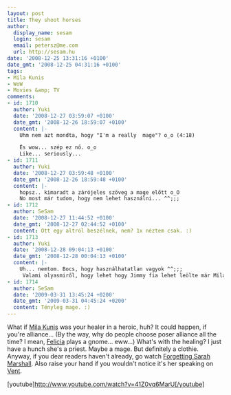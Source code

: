 ```yaml
---
layout: post
title: They shoot horses
author:
  display_name: sesam
  login: sesam
  email: petersz@me.com
  url: http://sesam.hu
date: '2008-12-25 13:31:16 +0100'
date_gmt: '2008-12-25 04:31:16 +0100'
tags:
- Mila Kunis
- WoW
- Movies &amp; TV
comments:
- id: 1710
  author: Yuki
  date: '2008-12-27 03:59:07 +0100'
  date_gmt: '2008-12-26 18:59:07 +0100'
  content: |-
    Uhm nem azt mondta, hogy "I'm a really  mage"? o_o (4:18)

    És wow... szép ez nő. o_o
    Like... seriously...
- id: 1711
  author: Yuki
  date: '2008-12-27 03:59:48 +0100'
  date_gmt: '2008-12-26 18:59:48 +0100'
  content: |-
    hopsz.. kimaradt a zárójeles szöveg a mage előtt o_O
    No most már tudom, hogy nem lehet használni... ^^;;;
- id: 1712
  author: SeSam
  date: '2008-12-27 11:44:52 +0100'
  date_gmt: '2008-12-27 02:44:52 +0100'
  content: Ott egy altról beszélnek, nem? 1x néztem csak. :)
- id: 1713
  author: Yuki
  date: '2008-12-28 09:04:13 +0100'
  date_gmt: '2008-12-28 00:04:13 +0100'
  content: |-
    Uh... nemtom. Bocs, hogy használhatatlan vagyok ^^;;;
     Valami olyasmiről, hogy lehet hogy Jimmy fia lehet leölte már Mila-t.... erre Mila mondta, hogy ááááááá, ő nagggyon jó ebben.
- id: 1714
  author: SeSam
  date: '2009-03-31 13:45:24 +0200'
  date_gmt: '2009-03-31 04:45:24 +0200'
  content: Tényleg mage. :)
---
```


What if [Mila Kunis](http://www.imdb.com/name/nm0005109) was your healer in a heroic, huh? It could happen, if you're alliance... (By the way, why do people choose poser alliance all the time? I mean, [Felicia](http://feliciaday.com/categories/blog) plays a gnome... eww...) What's with the healing? I just have a hunch she's a priest. Maybe a mage. But definitely a clothie. Anyway, if you dear readers haven't already, go watch [Forgetting Sarah Marshall](http://www.imdb.com/title/tt0800039). Also raise your hand if you wouldn't notice it's her speaking on [Vent](http://www.ventrilo.com).

[youtube]http://www.youtube.com/watch?v=41Z0vq6MarU[/youtube]
